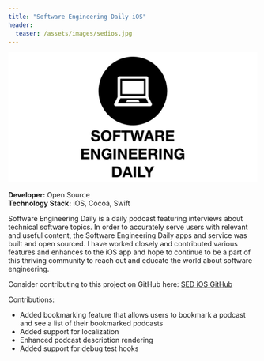 ```yaml
---
title: "Software Engineering Daily iOS"
header: 
  teaser: /assets/images/sedios.jpg
---
```


![Software Engineering Daily](/assets/images/sedios.jpg)

**Developer:** Open Source  
**Technology Stack:** iOS, Cocoa, Swift

Software Engineering Daily is a daily podcast featuring interviews about technical software topics. In order to accurately serve users with relevant and useful content, the Software Engineering Daily apps and service was built and open sourced.  I have worked closely and contributed various features and enhances to the iOS app and hope to continue to be a part of this thriving community to reach out and educate the world about software engineering.

Consider contributing to this project on GitHub here: [SED iOS GitHub](https://github.com/SoftwareEngineeringDaily/se-daily-iOS)

Contributions:

- Added bookmarking feature that allows users to bookmark a podcast and see a list of their bookmarked podcasts
- Added support for localization
- Enhanced podcast description rendering
- Added support for debug test hooks
